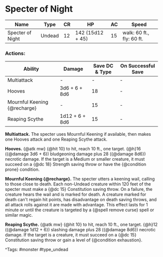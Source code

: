 # Specter of Night

| Name | Type | CR | HP | AC | Speed |
|------|------|----|----|----|-------|
| Specter of Night | Undead | 12 | 142 (15d12 + 45) | 15 | walk: 60 ft., fly: 60 ft. |

### Actions:

| Ability | Damage | Save DC & Type | On Successful Save |
|---------|--------|----------------|--------------------|
| Multiattack | - | - | - |
| Hooves | 3d6 + 6 + 8d6 | 18 | - |
| Mournful Keening {@recharge} | - | 15 | - |
| Reaping Scythe | 1d12 + 6 + 8d6 | 15 | - |


**Multiattack.** The specter uses Mournful Keening if available, then makes one Hooves attack and one Reaping Scythe attack.

**Hooves.** {@atk mw} {@hit 10} to hit, reach 10 ft., one target. {@h}16 ({@damage 3d6 + 6}) bludgeoning damage plus 28 ({@damage 8d6}) necrotic damage. If the target is a Medium or smaller creature, it must succeed on a {@dc 18} Strength saving throw or have the {@condition prone} condition.

**Mournful Keening {@recharge}.** The specter utters a keening wail, calling to those close to death. Each non-Undead creature within 120 feet of the specter must make a {@dc 15} Constitution saving throw. On a failure, the creature hears the wail and is marked for death. A creature marked for death can't regain hit points, has disadvantage on death saving throws, and all attack rolls against it are made with advantage. This effect lasts for 1 minute or until the creature is targeted by a {@spell remove curse} spell or similar magic.

**Reaping Scythe.** {@atk mw} {@hit 10} to hit, reach 10 ft., one target. {@h}12 ({@damage 1d12 + 6}) slashing damage plus 28 ({@damage 8d6}) necrotic damage. If the target is a creature, it must succeed on a {@dc 15} Constitution saving throw or gain a level of {@condition exhaustion}.

^Tags: #monster #type_undead